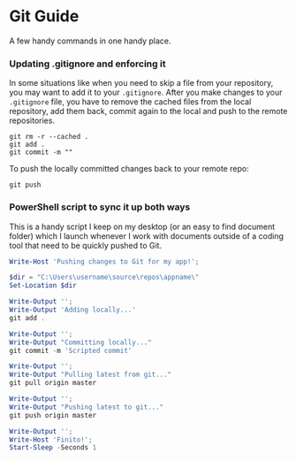 # Git Guide

A few handy commands in one handy place.

### Updating .gitignore and enforcing it

In some situations like when you need to skip a file from your repository, you may want to add it to your ``.gitignore``.  After you make changes to your ``.gitignore`` file, you have to remove the cached files from the local repository, add them back, commit again to the local and push to the remote repositories.  

```git
git rm -r --cached .
git add .
git commit -m ""
```

To push the locally committed changes back to your remote repo:

```git
git push
```

### PowerShell script to sync it up both ways

This is a handy script I keep on my desktop (or an easy to find document folder) which I launch whenever I work with documents outside of a coding tool that need to be quickly pushed to Git.

```powershell
Write-Host 'Pushing changes to Git for my app!';

$dir = "C:\Users\username\source\repos\appname\"
Set-Location $dir

Write-Output '';
Write-Output 'Adding locally...'
git add .

Write-Output '';
Write-Output "Committing locally..."
git commit -m 'Scripted commit'

Write-Output '';
Write-Output "Pulling latest from git..."
git pull origin master

Write-Output '';
Write-Output "Pushing latest to git..."
git push origin master

Write-Output '';
Write-Host 'Finito!';
Start-Sleep -Seconds 1
```

